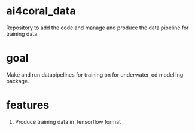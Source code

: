 # ai4coral_data
Repository to add the code and manage and produce the data pipeline for training data.

# goal
Make and run datapipelines for training on for underwater_od modelling package.

# features
1. Produce training data in Tensorflow format


